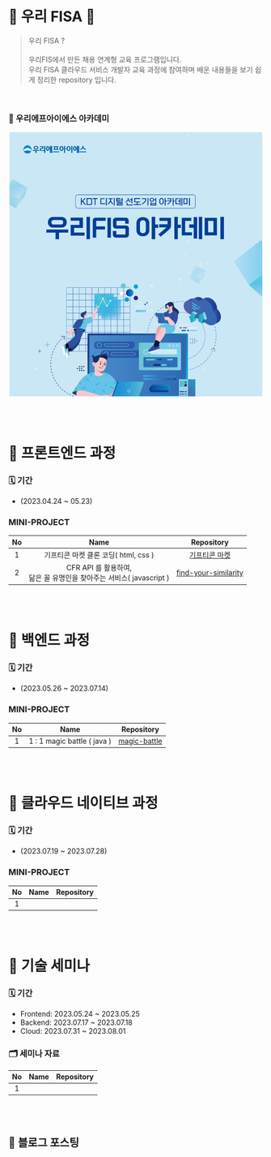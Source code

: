 # 💙 우리 FISA 💙

> 우리 FISA ?
> <br><br>
> 우리FIS에서 만든 채용 연계형 교육 프로그램입니다.<br>
> 우리 FISA 클라우드 서비스 개발자 교육 과정에 참여하며 배운 내용들을 보기 쉽게 정리한 repository 입니다.

<br>

### 📖 우리에프아이에스 아카데미

<p align="center">
    <a href="http://www.woorifis.com/kor/peoplelife/futureLab/labInfo">
        <img src=./img/woorifisa-log-img.jpg width="500px" >
    </a>
</p>

<br><br>

# 🎨 프론트엔드 과정

### 🗓 기간

- (2023.04.24 ~ 05.23)

### MINI-PROJECT

| No  |                                   Name                                   |                               Repository                                |
| :-: | :----------------------------------------------------------------------: | :---------------------------------------------------------------------: |
|  1  |                   기프티콘 마켓 클론 코딩( html, css )                   |      [기프티콘 마켓](https://github.com/purin48/Micro_WebProjcet1)      |
|  2  | CFR API 를 활용하여, <br> 닮은 꼴 유명인을 찾아주는 서비스( javascript ) | [find-your-similarity](https://github.com/purin48/find-your-similarity) |

<br><br>

# 👾 백엔드 과정

### 🗓 기간

- (2023.05.26 ~ 2023.07.14)

### MINI-PROJECT

| No  |            Name             |                                    Repository                                    |
| :-: | :-------------------------: | :------------------------------------------------------------------------------: |
|  1  | 1 : 1 magic battle ( java ) | [magic-battle](https://github.com/woorifisa-service-dev/backend-1st-magicBattle) |

<br><br>

# 🐳 클라우드 네이티브 과정

### 🗓 기간

- (2023.07.19 ~ 2023.07.28)

### MINI-PROJECT

| No  | Name | Repository |
| :-: | :--: | :--------: |
|  1  |      |            |

<br><br>

# 📣 기술 세미나

### 🗓 기간

- Frontend: 2023.05.24 ~ 2023.05.25
- Backend: 2023.07.17 ~ 2023.07.18
- Cloud: 2023.07.31 ~ 2023.08.01

### 🗂️ 세미나 자료

| No  | Name | Repository |
| :-: | :--: | :--------: |
|  1  |      |            |

<br><br>

## 📓 블로그 포스팅
